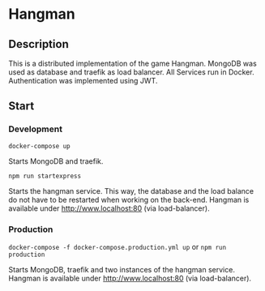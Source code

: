 # Hangman

## Description

This is a distributed implementation of the game Hangman. MongoDB was used as database and traefik as load balancer. All Services run in Docker. Authentication was implemented using JWT.  

## Start 

### Development 

`docker-compose up` 

Starts MongoDB and traefik. 

`npm run startexpress` 

Starts the hangman service. This way, the database and the load balance do not have to be restarted when working on the back-end.
Hangman is available under http://www.localhost:80 (via load-balancer).

### Production

`docker-compose -f docker-compose.production.yml up` or `npm run production`

Starts MongoDB, traefik and two instances of the hangman service.
Hangman is available under http://www.localhost:80 (via load-balancer).
